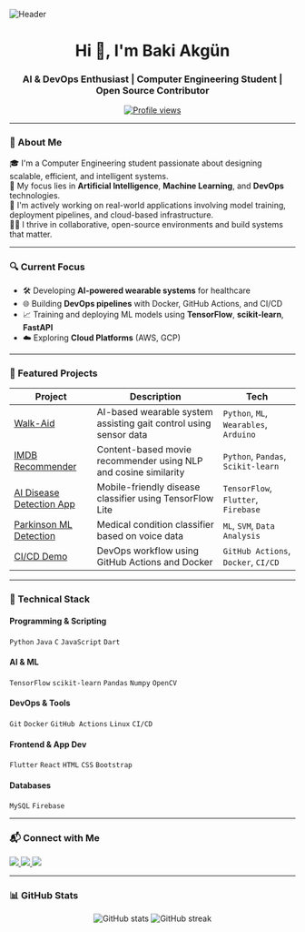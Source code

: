 ![Header](https://user-images.githubusercontent.com/74038190/241765440-80728820-e06b-4f96-9c9e-9df46f0cc0a5.gif)

<h1 align="center">Hi 👋, I'm Baki Akgün</h1>
<h3 align="center">AI & DevOps Enthusiast | Computer Engineering Student | Open Source Contributor</h3>

<p align="center">
  <a href="https://github.com/BakiAkgun1">
    <img src="https://komarev.com/ghpvc/?username=bakiakgun1&label=Profile+Views&color=0e75b6&style=flat" alt="Profile views" />
  </a>
</p>

---

### 💼 About Me

🎓 I'm a Computer Engineering student passionate about designing scalable, efficient, and intelligent systems.  
🚀 My focus lies in **Artificial Intelligence**, **Machine Learning**, and **DevOps** technologies.  
🧠 I'm actively working on real-world applications involving model training, deployment pipelines, and cloud-based infrastructure.  
🧑‍💻 I thrive in collaborative, open-source environments and build systems that matter.

---

### 🔍 Current Focus

- 🛠 Developing **AI-powered wearable systems** for healthcare
- 🌐 Building **DevOps pipelines** with Docker, GitHub Actions, and CI/CD
- 📈 Training and deploying ML models using **TensorFlow**, **scikit-learn**, **FastAPI**
- ☁️ Exploring **Cloud Platforms** (AWS, GCP)

---

### 🚀 Featured Projects

| Project | Description | Tech |
|--------|-------------|------|
| [Walk-Aid](https://github.com/BakiAkgun1/Walk--Aid) | AI-based wearable system assisting gait control using sensor data | `Python`, `ML`, `Wearables`, `Arduino` |
| [IMDB Recommender](https://github.com/BakiAkgun1/IMDB-TOP-1000_Recommendation) | Content-based movie recommender using NLP and cosine similarity | `Python`, `Pandas`, `Scikit-learn` |
| [AI Disease Detection App](https://github.com/BakiAkgun1/AI-Disease-Detection-App) | Mobile-friendly disease classifier using TensorFlow Lite | `TensorFlow`, `Flutter`, `Firebase` |
| [Parkinson ML Detection](https://github.com/BakiAkgun1/Parkinson-Detection-ML) | Medical condition classifier based on voice data | `ML`, `SVM`, `Data Analysis` |
| [CI/CD Demo](https://github.com/BakiAkgun1/CI-CD-Demo) | DevOps workflow using GitHub Actions and Docker | `GitHub Actions`, `Docker`, `CI/CD` |

---

### 🧠 Technical Stack

#### Programming & Scripting
`Python` `Java` `C` `JavaScript` `Dart`

#### AI & ML
`TensorFlow` `scikit-learn` `Pandas` `Numpy` `OpenCV`

#### DevOps & Tools
`Git` `Docker` `GitHub Actions` `Linux` `CI/CD`

#### Frontend & App Dev
`Flutter` `React` `HTML` `CSS` `Bootstrap`

#### Databases
`MySQL` `Firebase`

---

### 📬 Connect with Me

<p align="left">
  <a href="https://www.linkedin.com/in/baki-akgun" target="_blank">
    <img src="https://img.shields.io/badge/LinkedIn-0077B5?style=flat&logo=linkedin&logoColor=white" />
  </a>
  <a href="https://medium.com/@bakiakgun" target="_blank">
    <img src="https://img.shields.io/badge/Medium-12100E?style=flat&logo=medium&logoColor=white" />
  </a>
  <a href="mailto:bakiakgun@gmail.com">
    <img src="https://img.shields.io/badge/Gmail-D14836?style=flat&logo=gmail&logoColor=white" />
  </a>
</p>

---

### 📊 GitHub Stats

<p align="center">
  <img src="https://github-readme-stats.vercel.app/api?username=bakiakgun1&show_icons=true&theme=default" alt="GitHub stats" />
  <img src="https://github-readme-streak-stats.herokuapp.com/?user=bakiakgun1&" alt="GitHub streak" />
</p>
